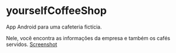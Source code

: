 # yourselfCoffeeShop
App Android para uma cafeteria fictícia.

Nele, você encontra as informações da empresa e também os cafés servidos. 
[Screenshot](https://github.com/aliniribeiroo/yourselfCoffeeShop/blob/master/app/src/main/res/drawable/compnymenu.png)
